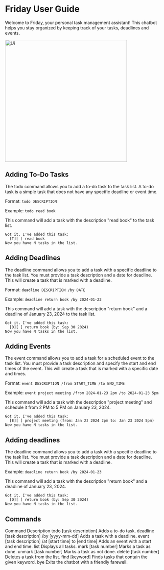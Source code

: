 # Friday User Guide

Welcome to Friday, your personal task management assistant! This chatbot helps you stay organized by keeping track of your tasks, deadlines and events.

<img width="398" alt="Ui" src="https://github.com/user-attachments/assets/6c185134-3bc7-4548-8cd0-fcbff9b43a53">

## Adding To-Do Tasks

The todo command allows you to add a to-do task to the task list. A to-do task is a simple task that does not have any specific deadline or event time.

Format: `todo DESCRIPTION`

Example: `todo read book`

This command will add a task with the description "read book" to the task list.

```
Got it. I've added this task:
  [T][ ] read book 
Now you have N tasks in the list.
```

## Adding Deadlines

The deadline command allows you to add a task with a specific deadline to the task list. You must provide a task description and a date for deadline. This will create a task that is marked with a deadline.

Format: `deadline DESCRIPTION /by DATE`

Example: `deadline return book /by 2024-01-23`

This command will add a task with the description "return book" and a deadline of January 23, 2024 to the task list.

```
Got it. I've added this task:
  [D][ ] return book (by: Sep 30 2024)
Now you have N tasks in the list.
```

## Adding Events

The event command allows you to add a task for a scheduled event to the task list. You must provide a task description and specify the start and end times of the event. This will create a task that is marked with a specific date and times.

Format: `event DESCRIPTION /from START_TIME /to END_TIME`

Example: `event project meeting /from 2024-01-23 2pm /to 2024-01-23 5pm`

This command will add a task with the description "project meeting" and schedule it from 2 PM to 5 PM on January 23, 2024.

```
Got it. I've added this task:
  [E][ ] project meeting (from: Jan 23 2024 2pm to: Jan 23 2024 5pm)
Now you have N tasks in the list.
```

## Adding deadlines

The deadline command allows you to add a task with a specific deadline to the task list. You must provide a task description and a date for deadline. This will create a task that is marked with a deadline.

Example: `deadline return book /by 2024-01-23`

This command will add a task with the description "return book" and a deadline of January 23, 2024.

```
Got it. I've added this task:
  [D][ ] return book (by: Sep 30 2024)
Now you have N tasks in the list.
```

## Commands
Command	Description
todo [task description]	Adds a to-do task.
deadline [task description] /by [yyyy-mm-dd]	Adds a task with a deadline.
event [task description] /at [start time] to [end time]	Adds an event with a start and end time.
list	Displays all tasks.
mark [task number]	Marks a task as done.
unmark [task number]	Marks a task as not done.
delete [task number]	Deletes a task from the list.
find [keyword]	Finds tasks that contain the given keyword.
bye	Exits the chatbot with a friendly farewell.

